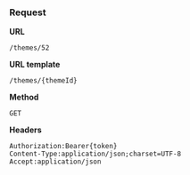 ### Request

**URL**

`/themes/52`

**URL template**

`/themes/{themeId}`

**Method**

`GET`

**Headers**

`Authorization:Bearer{token}`  
`Content-Type:application/json;charset=UTF-8`  
`Accept:application/json`  
